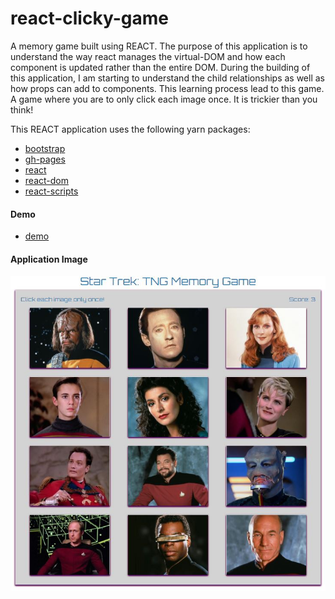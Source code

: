 # react-clicky-game
A memory game built using REACT.  The purpose of this application is to understand the way react manages the virtual-DOM and how each component is updated rather than the entire DOM. During the building of this application, I am starting to understand the child relationships as well as how props can add to components.  This learning process lead to this game.  A game where you are to only click each image once.  It is trickier than you think!

This REACT application uses the following yarn packages: 
- [bootstrap](https://www.npmjs.com/package/bootstrap)
- [gh-pages](https://www.npmjs.com/package/gh-pages) 
- [react](https://www.npmjs.com/package/react)
- [react-dom](https://www.npmjs.com/package/react-dom)
- [react-scripts](https://www.npmjs.com/package/react-scripts)

#### Demo

- [demo](https://r-ruiz.github.io/react-clicky-game/)

#### Application Image

![Screenshot](https://github.com/r-ruiz/react-clicky-game/blob/master/public/stnggame.JPG)